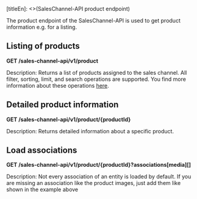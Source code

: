 [titleEn]: <>(SalesChannel-API product endpoint)

The product endpoint of the SalesChannel-API is used to get product information e.g. for a listing.

## Listing of products

**GET /sales-channel-api/v1/product**

Description: Returns a list of products assigned to the sales channel.
All filter, sorting, limit, and search operations are supported.
You find more information about these operations [here](./../3-api/050-filter-search-limit.md).

## Detailed product information

**GET /sales-channel-api/v1/product/{productId}**

Description: Returns detailed information about a specific product.

## Load associations

**GET /sales-channel-api/v1/product/{productId}?associations[media][]**

Description: Not every association of an entity is loaded by default.
If you are missing an association like the product images, just add them like shown in the example above
